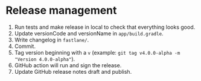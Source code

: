 # Release management

1) Run tests and make release in local to check that everything looks good.
2) Update versionCode and versionName in `app/build.gradle`.
3) Write changelog in `fastlane/`.
4) Commit.
5) Tag version beginning with a `v` (example: `git tag v4.0.0-alpha -m "Version 4.0.0-alpha"`).
6) GitHub action will run and sign the release.
7) Update GitHub release notes draft and publish.